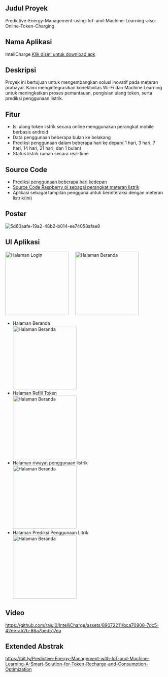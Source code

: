 ## Judul Proyek
  Predictive-Energy-Management-using-IoT-and-Machine-Learning-also-Online-Token-Charging

## Nama Aplikasi
  InteliCharge [Klik disini untuk download apk](#bit.ly/Intellicharge-app)

## Deskripsi

Proyek ini bertujuan untuk mengembangkan solusi inovatif pada meteran prabayar. Kami mengintegrasikan konektivitas Wi-Fi dan Machine Learning untuk meningkatkan proses pemantauan, pengisian ulang token, serta prediksi penggunaan listrik.

## Fitur
  - Isi ulang token listrik secara online menggunakan perangkat mobile berbasis android
  - Data penggunaan beberapa bulan ke belakang
  - Prediksi penggunaan dalam beberapa hari ke depan( 1 hari, 3 hari, 7 hari, 14 hari, 21 hari, dan 1 bulan)
  - Status listrik rumah secara real-time

## Source Code
  - [Prediksi penggunaan beberapa hari kedepan](#https://github.com/allail-qadrillah/Predictive-Energy-Management-with-IoT-and-Machine-Learning-and-Online-Token-Replenishment/blob/master/electricity_prediction_CNN1D.ipynb)
  - [Source Code Raspberry pi sebagai perangkat meteran listrik](#https://github.com/allail-qadrillah/Predictive-Energy-Management-using-IoT-and-Machine-Learning-also-Online-Token-Charging)
  - Aplikasi sebagai tampilan pengguna untuk berinteraksi dengan meteran listrik(ini)

## Poster
  ![5d60aafe-19a2-48b2-b014-ee74058afae8](https://github.com/rajul0/IntelliCharge/assets/89072211/b962a92d-3a67-420e-9a2a-487cef214b10)

## UI Aplikasi
  <img src="https://github.com/rajul0/IntelliCharge/assets/89072211/ae2a4c56-4811-4b51-9184-9cd9427c300a" alt="Halaman Login" width="200">&nbsp;&nbsp;&nbsp;&nbsp;
  <img src="https://github.com/rajul0/IntelliCharge/assets/89072211/a34aeac9-dc7a-4179-9a0d-4d7fc2f8f2c9" alt="Halaman Beranda" width="200">
    <br>
  - Halaman Beranda
    <br>
    <img src="https://github.com/rajul0/IntelliCharge/assets/89072211/a34aeac9-dc7a-4179-9a0d-4d7fc2f8f2c9" alt="Halaman Beranda" width="200">
    <br>
  - Halaman Refill Token
    <br>
    <img src="https://github.com/rajul0/IntelliCharge/assets/89072211/3acca84f-b873-49fd-893c-bb791aa9a158" alt="Halaman Beranda" width="200">
    <br>
  - Halaman riwayat penggunaan listrik
    <br>
    <img src="https://github.com/rajul0/IntelliCharge/assets/89072211/1186fb5a-3c1e-4152-9727-95e0bb9cc7a3" alt="Halaman Beranda" width="200">
    <br>
  - Halaman Prediksi Penggunaan Litrik
    <br>
    <img src="https://github.com/rajul0/IntelliCharge/assets/89072211/22d8ed06-2b4e-4995-a0aa-6ffcc2543dc0" alt="Halaman Beranda" width="200">
    <br>

## Video
https://github.com/rajul0/IntelliCharge/assets/89072211/bca70908-7dc5-42ee-a52b-86a7bed517ea

## Extended Abstrak
  https://bit.ly/Predictive-Energy-Management-with-IoT-and-Machine-Learning-A-Smart-Solution-for-Token-Recharge-and-Consumption-Optimization


  



  

